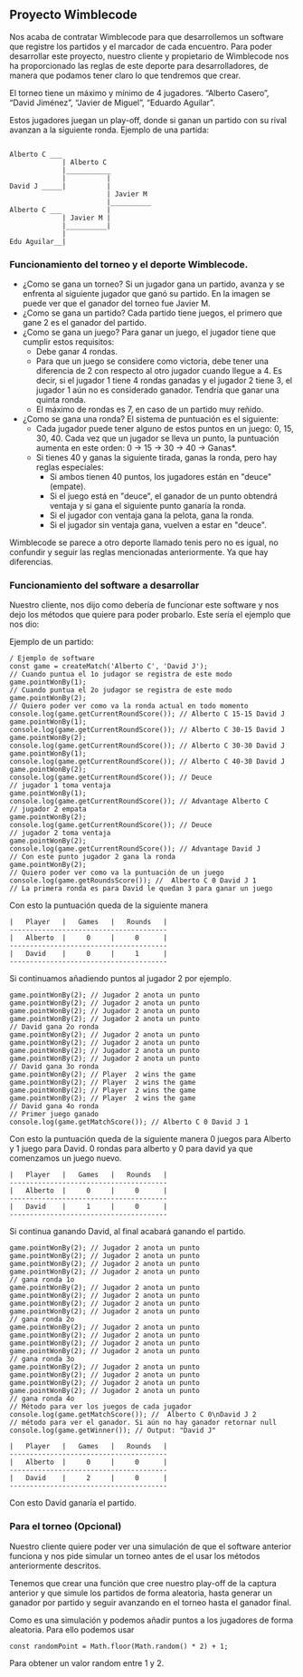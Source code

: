 ## Proyecto Wimblecode

Nos acaba de contratar Wimblecode para que desarrollemos un software que registre los partidos y el marcador de cada encuentro. Para poder desarrollar este proyecto, nuestro cliente y propietario de Wimblecode nos ha proporcionado las reglas de este deporte para desarrolladores, de manera que podamos tener claro lo que tendremos que crear.

El torneo tiene un máximo y mínimo de 4 jugadores. “Alberto Casero”, “David Jiménez”, “Javier de Miguel”, “Eduardo Aguilar”.

Estos jugadores juegan un play-off, donde si ganan un partido con su rival avanzan a la siguiente ronda. Ejemplo de una partida:

```

Alberto C ___
             | Alberto C
             |___________
             |          |
David J _____|          |
                        | Javier M
                        |__________
Alberto C ___           |
             | Javier M |
             |__________|
             |
Edu Aguilar__|

```
### Funcionamiento del torneo y el deporte Wimblecode.
- ¿Como se gana un torneo? Si un jugador gana un partido, avanza y se enfrenta al siguiente jugador que ganó su partido. En la imagen se puede ver que el ganador del torneo fue Javier M.
- ¿Como se gana un partido? Cada partido tiene juegos, el primero que gane 2 es el ganador del partido.
- ¿Como se gana un juego? Para ganar un juego, el jugador tiene que cumplir estos requisitos:
    - Debe ganar 4 rondas.
    - Para que un juego se considere como victoria, debe tener una diferencia de 2
    con respecto al otro jugador cuando llegue a 4. Es decir, si el jugador 1 tiene 4 rondas ganadas y el jugador 2 tiene 3, el jugador 1 aún no es considerado ganador. Tendría que ganar una quinta ronda.
    - El máximo de rondas es 7, en caso de un partido muy reñido.
- ¿Como se gana una ronda? El sistema de puntuación es el siguiente:
    - Cada jugador puede tener alguno de estos puntos en un juego: 0, 15, 30, 40. Cada vez que un jugador se lleva un punto, la puntuación aumenta en este orden: 0 -> 15 -> 30 -> 40 -> Ganas*.
    - Si tienes 40 y ganas la siguiente tirada, ganas la ronda, pero hay reglas especiales:
        - Si ambos tienen 40 puntos, los jugadores están en "deuce" (empate).
        - Si el juego está en "deuce", el ganador de un punto obtendrá ventaja
        y si gana el siguiente punto ganaría la ronda.
        - Si el jugador con ventaja gana la pelota, gana la ronda.
        - Si el jugador sin ventaja gana, vuelven a estar en "deuce". 
        
Wimblecode se parece a otro deporte llamado tenis pero no es igual, no confundir y seguir las reglas mencionadas anteriormente. Ya que hay diferencias.

### Funcionamiento del software a desarrollar

Nuestro cliente, nos dijo como debería de funcionar este software y nos dejo los métodos que quiere para poder probarlo. Este sería el ejemplo que nos dio:

Ejemplo de un partido:

```
/ Ejemplo de software
const game = createMatch('Alberto C', 'David J');
// Cuando puntua el 1o judagor se registra de este modo
game.pointWonBy(1);
// Cuando puntua el 2o judagor se registra de este modo
game.pointWonBy(2);
// Quiero poder ver como va la ronda actual en todo momento
console.log(game.getCurrentRoundScore()); // Alberto C 15-15 David J
game.pointWonBy(1);
console.log(game.getCurrentRoundScore()); // Alberto C 30-15 David J
game.pointWonBy(2);
console.log(game.getCurrentRoundScore()); // Alberto C 30-30 David J
game.pointWonBy(1);
console.log(game.getCurrentRoundScore()); // Alberto C 40-30 David J
game.pointWonBy(2);
console.log(game.getCurrentRoundScore()); // Deuce
// jugador 1 toma ventaja
game.pointWonBy(1);
console.log(game.getCurrentRoundScore()); // Advantage Alberto C
// jugador 2 empata
game.pointWonBy(2);
console.log(game.getCurrentRoundScore()); // Deuce
// jugador 2 toma ventaja
game.pointWonBy(2);
console.log(game.getCurrentRoundScore()); // Advantage David J
// Con este punto jugador 2 gana la ronda
game.pointWonBy(2);
// Quiero poder ver como va la puntuación de un juego
console.log(game.getRoundsScore()); //  Alberto C 0 David J 1
// La primera ronda es para David le quedan 3 para ganar un juego

```

Con esto la puntuación queda de la siguiente manera

```
|   Player   |   Games   |   Rounds   |
---------------------------------------
|   Alberto  |     0     |     0      |
---------------------------------------
|   David    |     0     |     1      |
---------------------------------------

```

Si continuamos añadiendo puntos al jugador 2 por ejemplo.

```
game.pointWonBy(2); // Jugador 2 anota un punto
game.pointWonBy(2); // Jugador 2 anota un punto
game.pointWonBy(2); // Jugador 2 anota un punto
game.pointWonBy(2); // Jugador 2 anota un punto
// David gana 2o ronda
game.pointWonBy(2); // Jugador 2 anota un punto
game.pointWonBy(2); // Jugador 2 anota un punto
game.pointWonBy(2); // Jugador 2 anota un punto
game.pointWonBy(2); // Jugador 2 anota un punto
// David gana 3o ronda
game.pointWonBy(2); // Player  2 wins the game
game.pointWonBy(2); // Player  2 wins the game
game.pointWonBy(2); // Player  2 wins the game
game.pointWonBy(2); // Player  2 wins the game
// David gana 4o ronda
// Primer juego ganado
console.log(game.getMatchScore()); // Alberto C 0 David J 1

```

Con esto la puntuación queda de la siguiente manera 0 juegos para Alberto y 1 juego para David. 0 rondas para alberto y 0 para david ya que comenzamos un juego nuevo.

```
|   Player   |   Games   |   Rounds   |
---------------------------------------
|   Alberto  |     0     |     0      |
---------------------------------------
|   David    |     1     |     0      |
---------------------------------------

```

Si continua ganando David, al final acabará ganando el partido.

```
game.pointWonBy(2); // Jugador 2 anota un punto
game.pointWonBy(2); // Jugador 2 anota un punto
game.pointWonBy(2); // Jugador 2 anota un punto
game.pointWonBy(2); // Jugador 2 anota un punto
// gana ronda 1o
game.pointWonBy(2); // Jugador 2 anota un punto
game.pointWonBy(2); // Jugador 2 anota un punto
game.pointWonBy(2); // Jugador 2 anota un punto
game.pointWonBy(2); // Jugador 2 anota un punto
// gana ronda 2o
game.pointWonBy(2); // Jugador 2 anota un punto
game.pointWonBy(2); // Jugador 2 anota un punto
game.pointWonBy(2); // Jugador 2 anota un punto
game.pointWonBy(2); // Jugador 2 anota un punto
// gana ronda 3o
game.pointWonBy(2); // Jugador 2 anota un punto
game.pointWonBy(2); // Jugador 2 anota un punto
game.pointWonBy(2); // Jugador 2 anota un punto
game.pointWonBy(2); // Jugador 2 anota un punto
// gana ronda 4o
// Método para ver los juegos de cada jugador
console.log(game.getMatchScore()); //  Alberto C 0\nDavid J 2
// método para ver el ganador. Si aún no hay ganador retornar null
console.log(game.getWinner()); // Output: "David J"
```

```
|   Player   |   Games   |   Rounds   |
---------------------------------------
|   Alberto  |     0     |     0      |
---------------------------------------
|   David    |     2     |     0      |
---------------------------------------

```

Con esto David ganaría el partido.

### Para el torneo (Opcional)

Nuestro cliente quiere poder ver una simulación de que el software anterior funciona y nos pide simular un torneo antes de el usar los métodos anteriormente descritos.

Tenemos que crear una función que cree nuestro play-off de la captura anterior y que simule los partidos de forma aleatoria, hasta generar un ganador por partido y seguir avanzando en el torneo hasta el ganador final.

Como es una simulación y podemos añadir puntos a los jugadores de forma aleatoria. Para ello podemos usar

```
const randomPoint = Math.floor(Math.random() * 2) + 1; 

```

Para obtener un valor random entre 1 y 2.